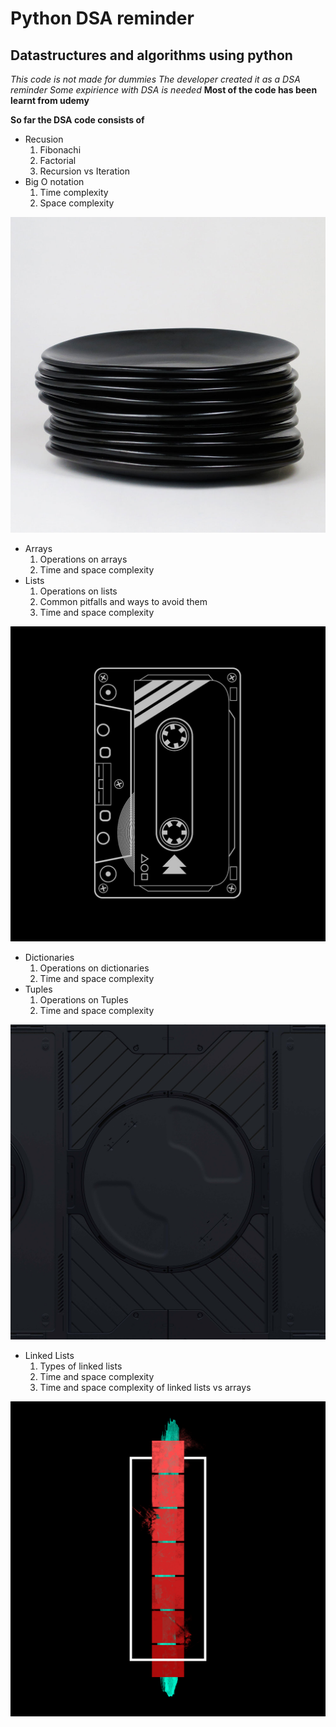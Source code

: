 # Python DSA reminder
## Datastructures and algorithms using python

*This code is not made for dummies*
*The developer created it as a DSA reminder*
*Some expirience with DSA is needed*
**Most of the code has been learnt from udemy**

**So far the DSA code consists of**
* Recusion
    1. Fibonachi
    2. Factorial
    3. Recursion vs Iteration
* Big O notation
    1. Time complexity
    2. Space complexity

![Image of stack of plates](Readme_image/plates.jpg)

* Arrays 
    1. Operations on arrays
    2. Time and space complexity
* Lists
    1. Operations on lists
    2. Common pitfalls and ways to avoid them 
    3. Time and space complexity

![Image of casette](Readme_image/cassette.jpg)

* Dictionaries
    1. Operations on dictionaries
    2. Time and space complexity
* Tuples
    1. Operations on Tuples
    2. Time and space complexity

![Image of techwall](Readme_image/techWall.jpg)

* Linked Lists
    1. Types of linked lists
    2. Time and space complexity
    3. Time and space complexity of linked lists vs arrays

![Image of Admiration square](Readme_image/admirationSquare.jpg)


